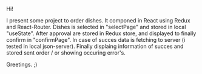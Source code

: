 Hi!

I present some project to order dishes.
It componed in React using Redux and React-Router.
Dishes is selected in "selectPage" and stored in local "useState". After approval are stored in Redux store, and displayed to finally confirm in "confirmPage". In case of succes data is fetching to server (i tested in local json-server). 
Finally displaing information of succes and stored sent order / or showing occuring error's.

Greetings. ;)
    
